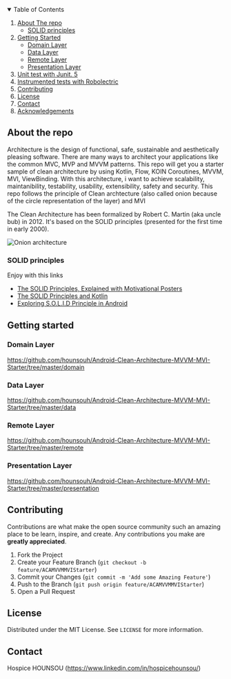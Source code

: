 <!-- TABLE OF CONTENTS -->
<details open="open">
  <summary>Table of Contents</summary>
  <ol>
    <li>
      <a href="#about-the-repo">About The repo</a>
      <ul>
        <li><a href="#solid-principles">SOLID principles</a></li>
      </ul>
    </li>
    <li>
      <a href="#getting-started">Getting Started</a>
      <ul>
        <li><a href="#domainlayer">Domain Layer</a></li>
        <li><a href="#datalayer">Data Layer</a></li>
        <li><a href="#remotelayer">Remote Layer</a></li>
        <li><a href="#presentation">Presentation Layer</a></li>
      </ul>
    </li>
    <li><a href="#unittest">Unit test with Junit. 5</a></li>
    <li><a href="#instrumentedtests">Instrumented tests with Robolectric</a></li>
    <li><a href="#contributing">Contributing</a></li>
    <li><a href="#license">License</a></li>
    <li><a href="#contact">Contact</a></li>
    <li><a href="#acknowledgements">Acknowledgements</a></li>
  </ol>
</details>

## About the repo
Architecture is the design of functional, safe, sustainable and aesthetically pleasing software. 
There are many ways to architect your applications like the common MVC, MVP and MVVM patterns. 
This repo will get you a starter sample of clean architecture by using Kotlin, Flow, KOIN Coroutines, MVVM, MVI, ViewBinding.
With this architecture, i want to achieve  scalability, maintanibility, testability, usability, extensibility, safety and security.
This repo follows the principle of Clean archtecture (also called onion because of the circle representation of the layer) and MVI

The Clean Architecture has been formalized by Robert C. Martin (aka uncle bub) in 2012. It's based on the SOLID principles (presented for the first time in early 2000).

![Onion architecture](https://mk0fivefiveagen2f17j.kinstacdn.com/wp-content/uploads/2016/11/Graph-1.png)

### SOLID principles
Enjoy with this links
* [The SOLID Principles, Explained with Motivational Posters](https://docs.microsoft.com/en-us/archive/blogs/cdndevs/the-solid-principles-explained-with-motivational-posters)
* [The SOLID Principles and Kotlin](https://blog.joshua-greenwood.com/the-solid-principles-and-kotlin/)
* [Exploring S.O.L.I.D Principle in Android](https://proandroiddev.com/exploring-s-o-l-i-d-principle-in-android-a90947f57cf0)



## Getting started

### Domain Layer
https://github.com/hounsouh/Android-Clean-Architecture-MVVM-MVI-Starter/tree/master/domain

### Data Layer
https://github.com/hounsouh/Android-Clean-Architecture-MVVM-MVI-Starter/tree/master/data

### Remote Layer
https://github.com/hounsouh/Android-Clean-Architecture-MVVM-MVI-Starter/tree/master/remote

### Presentation Layer
https://github.com/hounsouh/Android-Clean-Architecture-MVVM-MVI-Starter/tree/master/presentation


## Contributing

Contributions are what make the open source community such an amazing place to be learn, inspire, and create. Any contributions you make are **greatly appreciated**.

1. Fork the Project
2. Create your Feature Branch (`git checkout -b feature/ACAMVVMMVIStarter`)
3. Commit your Changes (`git commit -m 'Add some Amazing Feature'`)
4. Push to the Branch (`git push origin feature/ACAMVVMMVIStarter`)
5. Open a Pull Request



<!-- LICENSE -->
## License

Distributed under the MIT License. See `LICENSE` for more information.



<!-- CONTACT -->
## Contact

Hospice HOUNSOU (https://www.linkedin.com/in/hospicehounsou/) 


